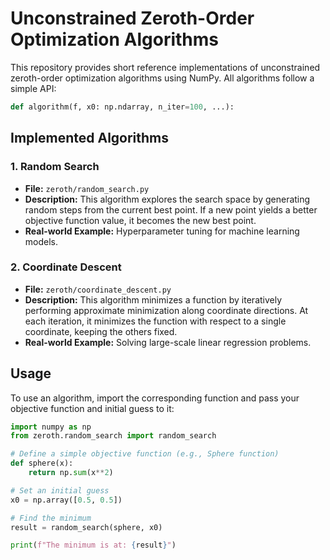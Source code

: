 # Unconstrained Zeroth-Order Optimization Algorithms

This repository provides short reference implementations of unconstrained zeroth-order optimization algorithms using NumPy. All algorithms follow a simple API:

```py
def algorithm(f, x0: np.ndarray, n_iter=100, ...):
```

## Implemented Algorithms

### 1. Random Search

- **File:** `zeroth/random_search.py`
- **Description:** This algorithm explores the search space by generating random steps from the current best point. If a new point yields a better objective function value, it becomes the new best point.
- **Real-world Example:** Hyperparameter tuning for machine learning models.

### 2. Coordinate Descent

- **File:** `zeroth/coordinate_descent.py`
- **Description:** This algorithm minimizes a function by iteratively performing approximate minimization along coordinate directions. At each iteration, it minimizes the function with respect to a single coordinate, keeping the others fixed.
- **Real-world Example:** Solving large-scale linear regression problems.

## Usage

To use an algorithm, import the corresponding function and pass your objective function and initial guess to it:

```python
import numpy as np
from zeroth.random_search import random_search

# Define a simple objective function (e.g., Sphere function)
def sphere(x):
    return np.sum(x**2)

# Set an initial guess
x0 = np.array([0.5, 0.5])

# Find the minimum
result = random_search(sphere, x0)

print(f"The minimum is at: {result}")
```
